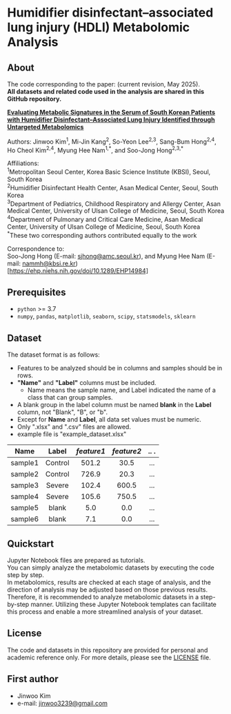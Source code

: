 # Humidifier disinfectant–associated lung injury (HDLI) Metabolomic Analysis 

## About
The code corresponding to the paper: (current revision, May 2025).  
**All datasets and related code used in the analysis are shared in this GitHub repository.**

[**Evaluating Metabolic Signatures in the Serum of South Korean Patients with Humidifier Disinfectant–Associated Lung Injury Identified through Untargeted Metabolomics**](https://ehp.niehs.nih.gov/doi/10.1289/EHP14984)

Authors:
Jinwoo Kim<sup>1</sup>, Mi-Jin Kang<sup>2</sup>, So-Yeon Lee<sup>2,3</sup>, Sang-Bum Hong<sup>2,4</sup>, Ho Cheol Kim<sup>2,4</sup>, Myung Hee Nam<sup>1,\*</sup>, and Soo-Jong Hong<sup>2,3,\*</sup>

Affiliations:  
<sup>1</sup>Metropolitan Seoul Center, Korea Basic Science Institute (KBSI), Seoul, South Korea    
<sup>2</sup>Humidifier Disinfectant Health Center, Asan Medical Center, Seoul, South Korea  
<sup>3</sup>Department of Pediatrics, Childhood Respiratory and Allergy Center, Asan Medical Center, University of Ulsan College of Medicine, Seoul, South Korea  
<sup>4</sup>Department of Pulmonary and Critical Care Medicine, Asan Medical Center, University of Ulsan College of Medicine, Seoul, South Korea  
<sup>*</sup>These two corresponding authors contributed equally to the work  

Correspondence to:  
Soo-Jong Hong (E-mail: sjhong@amc.seoul.kr), and Myung Hee Nam (E-mail: nammh@kbsi.re.kr)  
[https://ehp.niehs.nih.gov/doi/10.1289/EHP14984]  


## Prerequisites
* `python` >= 3.7
* `numpy`, `pandas`, `matplotlib`, `seaborn`, `scipy`, `statsmodels`, `sklearn`  

## Dataset
The dataset format is as follows:  

* Features to be analyzed should be in columns and samples should be in rows.  
* **"Name"** and **"Label"** columns must be included.  
    - Name means the sample name, and Label indicated the name of a class that can group samples.  
* A blank group in the label column must be named **blank** in the **Label** column, not "Blank", "B", or "b".  
* Except for **Name** and **Label**, all data set values must be numeric.  
* Only ".xlsx" and ".csv" files are allowed.  
* example file is "example_dataset.xlsx"  



Name        |Label       |*feature1*  |*feature2*  |..   .      |
:----------:|:----------:|:----------:|:----------:|:----------:| 
sample1     |Control     |501.2       |30.5        |...         |
sample2     |Control     |726.9       |20.3        |...         |
sample3     |Severe      |102.4       |600.5       |...         |
sample4     |Severe      |105.6       |750.5       |...         |
sample5     |blank       |5.0         |0.0         |...         |
sample6     |blank       |7.1         |0.0         |...         |


## Quickstart
Jupyter Notebook files are prepared as tutorials.  
You can simply analyze the metabolomic datasets by executing the code step by step.  
In metabolomics, results are checked at each stage of analysis, and the direction of analysis may be adjusted based on those previous results. Therefore, it is recommended to analyze metabolomic datasets in a step-by-step manner. Utilizing these Jupyter Notebook templates can facilitate this process and enable a more streamlined analysis of your dataset.


## License
The code and datasets in this repository are provided for personal and academic reference only. For more details, please see the [LICENSE](./LICENSE) file.


## First author
* Jinwoo Kim
* e-mail: jinwoo3239@gmail.com
